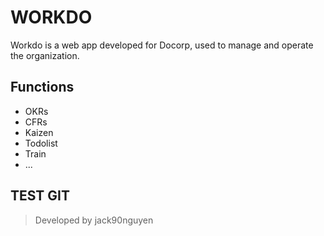 # WORKDO

Workdo is a web app developed for Docorp, used to manage and operate the organization.

## Functions

- OKRs
- CFRs
- Kaizen
- Todolist
- Train
- ...

## TEST GIT

> Developed by jack90nguyen
